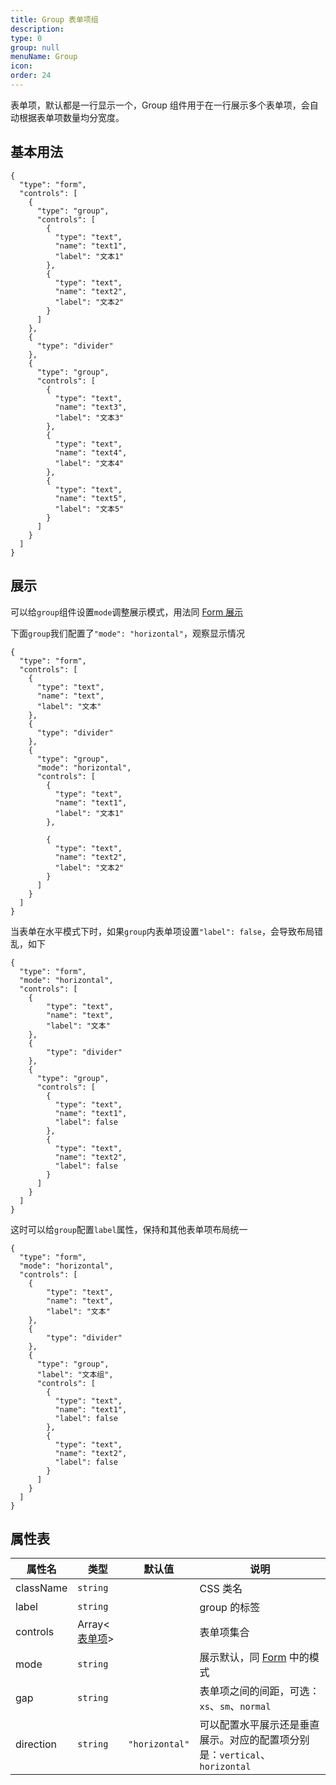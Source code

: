 ```yaml
---
title: Group 表单项组
description:
type: 0
group: null
menuName: Group
icon:
order: 24
---
```


表单项，默认都是一行显示一个，Group 组件用于在一行展示多个表单项，会自动根据表单项数量均分宽度。

## 基本用法

```schema: scope="body"
{
  "type": "form",
  "controls": [
    {
      "type": "group",
      "controls": [
        {
          "type": "text",
          "name": "text1",
          "label": "文本1"
        },
        {
          "type": "text",
          "name": "text2",
          "label": "文本2"
        }
      ]
    },
    {
      "type": "divider"
    },
    {
      "type": "group",
      "controls": [
        {
          "type": "text",
          "name": "text3",
          "label": "文本3"
        },
        {
          "type": "text",
          "name": "text4",
          "label": "文本4"
        },
        {
          "type": "text",
          "name": "text5",
          "label": "文本5"
        }
      ]
    }
  ]
}
```

## 展示

可以给`group`组件设置`mode`调整展示模式，用法同 [Form 展示](./index#%E8%A1%A8%E5%8D%95%E5%B1%95%E7%A4%BA)

下面`group`我们配置了`"mode": "horizontal"`，观察显示情况

```schema: scope="body"
{
  "type": "form",
  "controls": [
    {
      "type": "text",
      "name": "text",
      "label": "文本"
    },
    {
      "type": "divider"
    },
    {
      "type": "group",
      "mode": "horizontal",
      "controls": [
        {
          "type": "text",
          "name": "text1",
          "label": "文本1"
        },

        {
          "type": "text",
          "name": "text2",
          "label": "文本2"
        }
      ]
    }
  ]
}
```

当表单在水平模式下时，如果`group`内表单项设置`"label": false`，会导致布局错乱，如下

```schema: scope="body"
{
  "type": "form",
  "mode": "horizontal",
  "controls": [
    {
        "type": "text",
        "name": "text",
        "label": "文本"
    },
    {
        "type": "divider"
    },
    {
      "type": "group",
      "controls": [
        {
          "type": "text",
          "name": "text1",
          "label": false
        },
        {
          "type": "text",
          "name": "text2",
          "label": false
        }
      ]
    }
  ]
}
```

这时可以给`group`配置`label`属性，保持和其他表单项布局统一

```schema: scope="body"
{
  "type": "form",
  "mode": "horizontal",
  "controls": [
    {
        "type": "text",
        "name": "text",
        "label": "文本"
    },
    {
        "type": "divider"
    },
    {
      "type": "group",
      "label": "文本组",
      "controls": [
        {
          "type": "text",
          "name": "text1",
          "label": false
        },
        {
          "type": "text",
          "name": "text2",
          "label": false
        }
      ]
    }
  ]
}
```

## 属性表

| 属性名    | 类型                        | 默认值         | 说明                                                                       |
| --------- | --------------------------- | -------------- | -------------------------------------------------------------------------- |
| className | `string`                    |                | CSS 类名                                                                   |
| label     | `string`                    |                | group 的标签                                                               |
| controls  | Array<[表单项](./formitem)> |                | 表单项集合                                                                 |
| mode      | `string`                    |                | 展示默认，同 [Form](./index#%E8%A1%A8%E5%8D%95%E5%B1%95%E7%A4%BA) 中的模式 |
| gap       | `string`                    |                | 表单项之间的间距，可选：`xs`、`sm`、`normal`                               |
| direction | `string`                    | `"horizontal"` | 可以配置水平展示还是垂直展示。对应的配置项分别是：`vertical`、`horizontal` |
